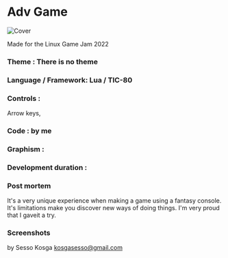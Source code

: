 # Adv Game
![Cover](gamecover.png)

Made for the Linux Game Jam 2022

### Theme : There is no theme
### Language / Framework: Lua / TIC-80
### Controls : 
Arrow keys, 
### Code : by me
### Graphism : 

### Development duration : 
### Post mortem
It's a very unique experience when making a game using a fantasy console. It's limitations make you discover new ways of doing things. 
I'm very proud that I gaveit a try.

### Screenshots 

by Sesso Kosga kosgasesso@gmail.com
